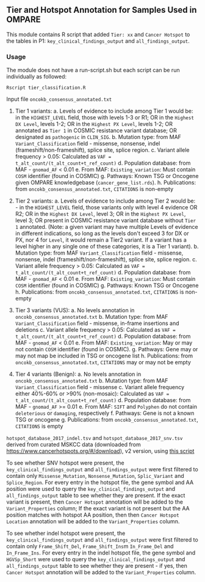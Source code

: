 ## Tier and Hotspot Annotation for Samples Used in OMPARE

This module contains R script that added `Tier: xx` and `Cancer Hotspot` to the tables in P1:
`key_clinical_findings_output` and `all_findings_output`.

### Usage
The module does not have a run-script.sh but each script can be run individually as followed:
  
```
Rscript tier_classification.R
```

Input file `oncokb_consensus_annotated.txt`

1. Tier 1 variants: 
  a. Levels of evidence to include among Tier 1 would be: in the `HIGHEST_LEVEL` field, those with levels 1-3 or R1; OR in the `Highest DX Level`, levels 1-2; OR in the `Highest PX Level`, levels 1-2; OR annotated as `Tier 1` in COSMIC resistance variant database; OR designated as `pathogenic` in `CLIN_SIG`.
  b. Mutation type: from MAF `Variant_Classification` field - missense, nonsense, indel (frameshift/non-frameshift), splice site, splice region.
  c. Variant allele frequency > 0.05: Calculated as `VAF = t_alt_count/(t_alt_count+t_ref_count)`
  d. Population database: from MAF - `gnomad_AF` < 0.01
  e. From MAF: `Existing_variation`: Must contain `COSM` identifier (found in COSMIC) 
  g. Pathways: Known TSG or Oncogene given OMPARE knowledgebase (`cancer_gene_list.rds`). 
  h. Publications: from `oncokb_consensus_annotated.txt`, `CITATIONS` is non-empty

2. Tier 2 variants: 
  a. Levels of evidence to include among Tier 2 would be: - in the `HIGHEST_LEVEL` field, those variants only with level 4 evidence OR R2; OR in the `Highest DX Level`, level 3; OR in the `Highest PX Level`, level 3; OR present in COSMIC resistance variant database without `Tier 1` annotated.
(Note: a given variant may have multiple Levels of evidence in different indications, so long as the levels don't exceed 3 for DX or PX, nor 4 for `Level`, it would remain a Tier2 variant. If a variant has a level higher in any single one of these categories, it is a Tier 1 variant). 
  b. Mutation type: from MAF `Variant_Classification` field - missense, nonsense, indel (frameshift/non-frameshift), splice site, splice region.
  c. Variant allele frequency > 0.05: Calculated as `VAF = t_alt_count/(t_alt_count+t_ref_count)`
  d. Population database: from MAF - `gnomad_AF` < 0.01
  e. From MAF: `Existing_variation`: Must contain `COSM` identifier (found in COSMIC) 
  g. Pathways: Known TSG or Oncogene 
  h. Publications: from `oncokb_consensus_annotated.txt`, `CITATIONS` is non-empty

3. Tier 3 variants (VUS): 
  a. No levels annotation in `oncokb_consensus_annotated.txt`
  b. Mutation type: from MAF `Variant_Classification` field - missense, in-frame insertions and deletions
  c. Variant allele frequency > 0.05: Calculated as `VAF = t_alt_count/(t_alt_count+t_ref_count)`
  d. Population database: from MAF - `gnomad_AF` < 0.01
  e. From MAF: `Existing_variation`: May or may not contain `COSM` identifier (found in COSMIC). 
  g. Pathways: Gene may or may not map be included in TSG or oncogene list
  h. Publications: from `oncokb_consensus_annotated.txt`, `CITATIONS` may or may not be empty

4. Tier 4 variants (Benign): 
  a. No levels annotation in `oncokb_consensus_annotated.txt`
  b. Mutation type: from MAF `Variant_Classification` field - missense
  c. Variant allele frequency either 40%-60% or >90% (non-mosaic): Calculated as `VAF = t_alt_count/(t_alt_count+t_ref_count)`
  d. Population database: from MAF - `gnomad_AF` >= 0.01
  e. From MAF:  `SIFT` and `Polyphen` do not contain `deleterious` or `damaging`, respectively
  f. Pathways: Gene is not a known TSG or oncogene
  g. Publications: from `oncokb_consensus_annotated.txt`, `CITATIONS` is empty
  
`hotspot_database_2017_indel.tsv` and `hotspot_database_2017_snv.tsv` derived from curated MSKCC data (downloaded from https://www.cancerhotspots.org/#/download), v2 version, using [this script](https://github.com/runjin326/CHOP_miscellaneous/blob/main/hotspot_prepare/hotspot_prep.R)

To see whether SNV hotspot were present, the `key_clinical_findings_output` and `all_findings_output` were first filtered to contain only `Missense_Mutation`, `Nonsense_Mutation`, `Splic_Variant` and `Splice_Region`. 
For every entry in the hotspot file, the gene symbol and AA position were used to query the `key_clinical_findings_output` and `all_findings_output` table to see whether they are present.
If the exact variant is present, then `Cancer Hotspot` annotation will be added to the `Variant_Properties` column;
If the exact variant is not present but the AA position matches with hotspot AA position, then then `Cancer Hotspot Location` annotation will be added to the `Variant_Properties` column.

To see whether indel hotspot were present, the `key_clinical_findings_output` and `all_findings_output` were first filtered to contain only `Frame_Shift_Del`, `Frame_Shift_Ins`m `In_Frame_Del` and `In_Frame_Ins`. 
For every entry in the indel hotspot file, the gene symbol and `HGVSp_Short` were used to query the `key_clinical_findings_output` and `all_findings_output` table to see whether they are present - if yes, then `Cancer Hotspot` annotation will be added to the `Variant_Properties` column.

